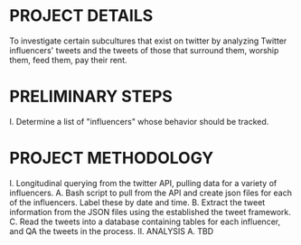# PROJECT DETAILS 
To investigate certain subcultures that exist on twitter by analyzing Twitter influencers' tweets and the tweets of those that surround them, worship them, feed them, pay their rent.

# PRELIMINARY STEPS
I. Determine a list of "influencers" whose behavior should be tracked. 

# PROJECT METHODOLOGY 
I. Longitudinal querying from the twitter API, pulling data for a variety of influencers. 
	A. Bash script to pull from the API and create json files for each of the influencers. Label these by date and time.
	B. Extract the tweet information from the JSON files using the established the tweet framework.
	C. Read the tweets into a database containing tables for each influencer, and QA the tweets in the process.
II. ANALYSIS
	A. TBD